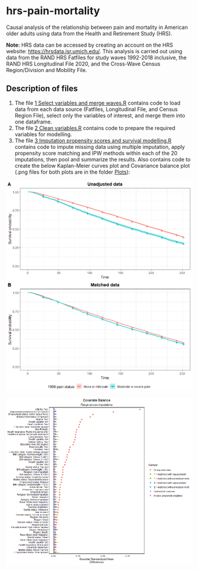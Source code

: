 # hrs-pain-mortality
Causal analysis of the relationship between pain and mortality in American older adults using data from the Health and Retirement Study (HRS).

**Note:** HRS data can be accessed by creating an account on the HRS website: https://hrsdata.isr.umich.edu/. This analysis is carried out using data from the RAND HRS Fatfiles for study waves 1992-2018 inclusive, the RAND HRS Longitudinal File 2020, and the Cross-Wave Census Region/Division and Mobility File.  

## Description of files

1.  The file [1 Select variables and merge waves.R](https://github.com/Eva-Ryan/hrs_pain_mortality/blob/main/1%20Select%20variables%20and%20merge%20waves.R) contains code to load data from each data source (Fatfiles, Longitudinal File, and Census Region File), select only the variables of interest, and merge them into one dataframe.
2.  The file [2 Clean variables.R](https://github.com/Eva-Ryan/hrs_pain_mortality/blob/main/2%20Clean%20variables.R) contains code to prepare the required variables for modelling.
3.  The file [3 Imputation propensity scores and survival modelling.R](https://github.com/Eva-Ryan/hrs_pain_mortality/blob/main/3%20Imputation%20propensity%20scores%20and%20survival%20modelling.R) contains code to impute missing data using multiple imputation, apply propensity score matching and IPW methods within each of the 20 imputations, then pool and summarize the results. Also contains code to create the below Kaplan-Meier curves plot and Covariance balance plot (.png files for both plots are in the folder [Plots](https://github.com/Eva-Ryan/hrs-pain-mortality/tree/main/Plots)): 

![](https://github.com/Eva-Ryan/hrs-pain-mortality/blob/main/Plots/KM%20curves.png)

![](https://github.com/Eva-Ryan/hrs-pain-mortality/blob/main/Plots/Covariate%20balance%20plot.png)
